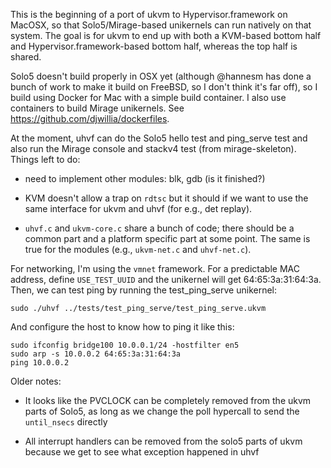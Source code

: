 This is the beginning of a port of ukvm to Hypervisor.framework on
MacOSX, so that Solo5/Mirage-based unikernels can run natively on that
system.  The goal is for ukvm to end up with both a KVM-based bottom
half and Hypervisor.framework-based bottom half, whereas the top half
is shared.

Solo5 doesn't build properly in OSX yet (although @hannesm has done a
bunch of work to make it build on FreeBSD, so I don't think it's far
off), so I build using Docker for Mac with a simple build container. I
also use containers to build Mirage unikernels.  See
https://github.com/djwillia/dockerfiles.

At the moment, uhvf can do the Solo5 hello test and ping_serve test
and also run the Mirage console and stackv4 test (from
mirage-skeleton).  Things left to do:

- need to implement other modules: blk, gdb (is it finished?)

- KVM doesn't allow a trap on `rdtsc` but it should if we want to use
  the same interface for ukvm and uhvf (for e.g., det replay).  

- `uhvf.c` and `ukvm-core.c` share a bunch of code; there should be a
  common part and a platform specific part at some point.  The same
  is true for the modules (e.g., `ukvm-net.c` and `uhvf-net.c`).

For networking, I'm using the `vmnet` framework.  For a predictable
MAC address, define `USE_TEST_UUID` and the unikernel will get
64:65:3a:31:64:3a.  Then, we can test ping by running the
test_ping_serve unikernel:

    sudo ./uhvf ../tests/test_ping_serve/test_ping_serve.ukvm

And configure the host to know how to ping it like this:

    sudo ifconfig bridge100 10.0.0.1/24 -hostfilter en5
    sudo arp -s 10.0.0.2 64:65:3a:31:64:3a
    ping 10.0.0.2

Older notes:

- It looks like the PVCLOCK can be completely removed from the ukvm
  parts of Solo5, as long as we change the poll hypercall to send the
  `until_nsecs` directly

- All interrupt handlers can be removed from the solo5 parts of ukvm
  because we get to see what exception happened in uhvf





